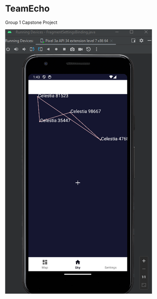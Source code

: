 # TeamEcho
Group 1 Capstone Project

![Screenshot of emulator device](/screenshots/demo-2.png?raw=true "Demo 2")
